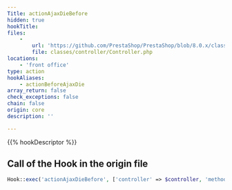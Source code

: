 ```yaml
---
Title: actionAjaxDieBefore
hidden: true
hookTitle: 
files:
    -
        url: 'https://github.com/PrestaShop/PrestaShop/blob/8.0.x/classes/controller/Controller.php'
        file: classes/controller/Controller.php
locations:
    - 'front office'
type: action
hookAliases:
    - actionBeforeAjaxDie
array_return: false
check_exceptions: false
chain: false
origin: core
description: ''

---
```


{{% hookDescriptor %}}

## Call of the Hook in the origin file

```php
Hook::exec('actionAjaxDieBefore', ['controller' => $controller, 'method' => $method, 'value' => $value])
```

